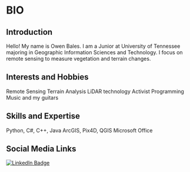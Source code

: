 # BIO


## Introduction

Hello! My name is Owen Bales. I am a Junior at University of Tennessee majoring in Geographic Information Sciences and Technology. I focus on remote sensing to measure vegetation and terrain changes.


## Interests and Hobbies

Remote Sensing
Terrain Analysis
LiDAR technology
Activist Programming
Music and my guitars


## Skills and Expertise

Python, C#, C++, Java
ArcGIS, Pix4D, QGIS
Microsoft Office


## Social Media Links
[![LinkedIn Badge](https://img.shields.io/badge/My-LinkedIn-blue)](https://www.linkedin.com/in/owen-bales-7492a7215/)
<!--
**GISCreations/GISCreations** is a ✨ _special_ ✨ repository because its `README.md` (this file) appears on your GitHub profile.

Here are some ideas to get you started:

- 🔭 I’m currently working on ...
- 🌱 I’m currently learning ...
- 👯 I’m looking to collaborate on ...
- 🤔 I’m looking for help with ...
- 💬 Ask me about ...
- 📫 How to reach me: ...
- 😄 Pronouns: ...
- ⚡ Fun fact: ...
-->
